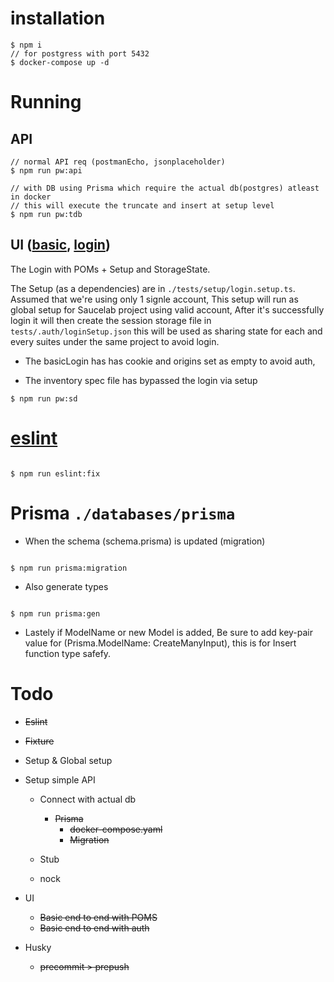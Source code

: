 # installation

```
$ npm i
// for postgress with port 5432
$ docker-compose up -d

```

# Running

## API

```
// normal API req (postmanEcho, jsonplaceholder)
$ npm run pw:api

// with DB using Prisma which require the actual db(postgres) atleast in docker
// this will execute the truncate and insert at setup level
$ npm run pw:tdb
```

## UI ([basic](https://todomvc.com/examples/react/dist/), [login](https://www.saucedemo.com/))

The Login with POMs + Setup and StorageState.

The Setup (as a dependencies) are in `./tests/setup/login.setup.ts`. Assumed that we're using only 1 signle account, This setup will run as global setup for Saucelab project using valid account, After it's successfully login it will then create the session storage file in `tests/.auth/loginSetup.json` this will be used as sharing state for each and every suites under the same project to avoid login.

- The basicLogin has has cookie and origins set as empty to avoid auth,

- The inventory spec file has bypassed the login via setup

```
$ npm run pw:sd

```

# [eslint](https://www.npmjs.com/package/eslint-plugin-playwright)

```

$ npm run eslint:fix

```

# Prisma `./databases/prisma`

- When the schema (schema.prisma) is updated (migration)

```

$ npm run prisma:migration

```

- Also generate types

```

$ npm run prisma:gen

```

- Lastely if ModelName or new Model is added, Be sure to add key-pair value for (Prisma.ModelName: <Model>CreateManyInput), this is for Insert function type safefy.

# Todo

- ~~Eslint~~
- ~~Fixture~~
- Setup & Global setup
- Setup simple API

  - Connect with actual db

    - ~~Prisma~~
      - ~~docker-compose.yaml~~
      - ~~Migration~~

  - Stub
  - nock

- UI

  - ~~Basic end to end with POMS~~
  - ~~Basic end to end with auth~~

- Husky
  - ~~precommit > prepush~~
